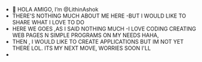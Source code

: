 - 👋 HOLA AMIGO, I’m @LithinAshok
- THERE'S NOTHING MUCH ABOUT ME HERE -BUT I WOULD LIKE TO SHARE WHAT I LOVE TO DO
- HERE WE GOES ,AS I SAID NOTHING MUCH -I LOVE CODING CREATING WEB PAGES N SIMPLE PROGRAMS ON MY NEEDS HAHA,
- THEN , I WOULD LIKE TO CREATE APPLICATIONS BUT IM NOT YET THERE LOL. ITS MY NEXT MOVE, WORRIES SOON I'LL
- 

<!---
LithinAshok/LithinAshok is a ✨ special ✨ repository because its `README.md` (this file) appears on your GitHub profile.
You can click the Preview link to take a look at your changes.
--->
